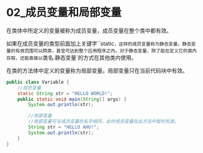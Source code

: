 # 02_成员变量和局部变量

在类体中所定义的变量被称为成员变量，成员变量在整个类中都有效。

如果在成员变量的类型前面加上关键字``static`，这样的成员变量称为静态变量。静态变量的有效范围可以跨类，甚至可达到整个应用程序之内。对于静态变量，除了能在定义它的类内存取，还能直接以`类名.静态变量`的方式在其他类内使用。

在类的方法体中定义的变量称为局部变量。局部变量只在当前代码块中有效。

```java
public class Variable {
    //成员变量
    static String str = "HELLO WORLD!";
    public static void main(String[] args) {
        System.out.println(str);

        //局部变量
        //局部变量可与成员变量的名字相同，此时成员变量在此方法中暂时失效。
        String str = "HELLO AHU!";
        System.out.println(str);
    }
}
```

